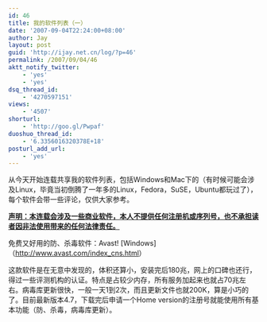 ```yaml
---
id: 46
title: 我的软件列表（一）
date: '2007-09-04T22:24:00+08:00'
author: Jay
layout: post
guid: 'http://ijay.net.cn/log/?p=46'
permalink: /2007/09/04/46
aktt_notify_twitter:
    - 'yes'
    - 'yes'
dsq_thread_id:
    - '4270597151'
views:
    - '4507'
shorturl:
    - 'http://goo.gl/Pwpaf'
duoshuo_thread_id:
    - '6.3356016320378E+18'
posturl_add_url:
    - 'yes'
---
```


从今天开始连载共享我的软件列表，包括Windows和Mac下的（有时候可能会涉及Linux，毕竟当初倒腾了一年多的Linux，Fedora，SuSE，Ubuntu都玩过了），每个软件会带一些评论，仅供大家参考。

<strong><span style="text-decoration: underline;">声明：本连载会涉及一些商业软件，本人不提供任何注册机或序列号，也不承担读者因非法使用带来的任何法律责任。</span></strong>

免费又好用的防、杀毒软件：Avast! [Windows]（<a title="http://www.avast.com/index_cns.html" href="https://www.jayxu.com/log/wp-content/uploads/2007/09/index">http://www.avast.com/index_cns.html</a>）

这款软件是在无意中发现的，体积还算小，安装完后180兆，网上的口碑也还行，得过一些评测机构的认证。特点是占较少内存，所有服务加起来也就占70兆左右。病毒库更新很快，一般一天1到2次，而且更新文件也就200K，算是小巧的了。目前最新版本4.7，下载完后申请一个Home version的注册号就能使用所有基本功能（防、杀毒，病毒库更新）。
